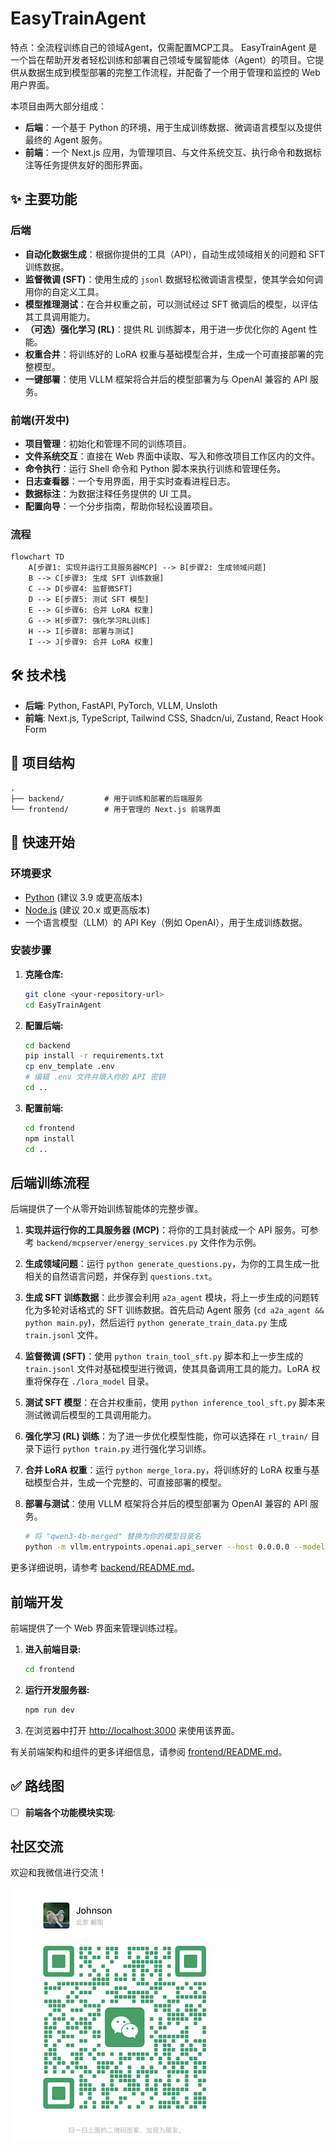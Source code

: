 # EasyTrainAgent
特点：全流程训练自己的领域Agent，仅需配置MCP工具。
EasyTrainAgent 是一个旨在帮助开发者轻松训练和部署自己领域专属智能体（Agent）的项目。它提供从数据生成到模型部署的完整工作流程，并配备了一个用于管理和监控的 Web 用户界面。

本项目由两大部分组成：
- **后端**：一个基于 Python 的环境，用于生成训练数据、微调语言模型以及提供最终的 Agent 服务。
- **前端**：一个 Next.js 应用，为管理项目、与文件系统交互、执行命令和数据标注等任务提供友好的图形界面。

## ✨ 主要功能

### 后端
- **自动化数据生成**：根据你提供的工具（API），自动生成领域相关的问题和 SFT 训练数据。
- **监督微调 (SFT)**：使用生成的 `jsonl` 数据轻松微调语言模型，使其学会如何调用你的自定义工具。
- **模型推理测试**：在合并权重之前，可以测试经过 SFT 微调后的模型，以评估其工具调用能力。
- **（可选）强化学习 (RL)**：提供 RL 训练脚本，用于进一步优化你的 Agent 性能。
- **权重合并**：将训练好的 LoRA 权重与基础模型合并，生成一个可直接部署的完整模型。
- **一键部署**：使用 VLLM 框架将合并后的模型部署为与 OpenAI 兼容的 API 服务。

### 前端(开发中)
- **项目管理**：初始化和管理不同的训练项目。
- **文件系统交互**：直接在 Web 界面中读取、写入和修改项目工作区内的文件。
- **命令执行**：运行 Shell 命令和 Python 脚本来执行训练和管理任务。
- **日志查看器**：一个专用界面，用于实时查看进程日志。
- **数据标注**：为数据注释任务提供的 UI 工具。
- **配置向导**：一个分步指南，帮助你轻松设置项目。

### 流程
```mermaid
flowchart TD
    A[步骤1: 实现并运行工具服务器MCP] --> B[步骤2: 生成领域问题]
    B --> C[步骤3: 生成 SFT 训练数据]
    C --> D[步骤4: 监督微SFT]
    D --> E[步骤5: 测试 SFT 模型]
    E --> G[步骤6: 合并 LoRA 权重]
    G --> H[步骤7: 强化学习RL训练]
    H --> I[步骤8: 部署与测试]
    I --> J[步骤9: 合并 LoRA 权重]
```

## 🛠️ 技术栈

- **后端**: Python, FastAPI, PyTorch, VLLM, Unsloth
- **前端**: Next.js, TypeScript, Tailwind CSS, Shadcn/ui, Zustand, React Hook Form

## 📂 项目结构

```
.
├── backend/         # 用于训练和部署的后端服务
└── frontend/        # 用于管理的 Next.js 前端界面
```

## 🚀 快速开始

### 环境要求

- [Python](https://www.python.org/) (建议 3.9 或更高版本)
- [Node.js](https://nodejs.org/) (建议 20.x 或更高版本)
- 一个语言模型（LLM）的 API Key（例如 OpenAI），用于生成训练数据。

### 安装步骤

1.  **克隆仓库:**
    ```bash
    git clone <your-repository-url>
    cd EasyTrainAgent
    ```

2.  **配置后端:**
    ```bash
    cd backend
    pip install -r requirements.txt
    cp env_template .env
    # 编辑 .env 文件并填入你的 API 密钥
    cd ..
    ```

3.  **配置前端:**
    ```bash
    cd frontend
    npm install
    cd ..
    ```

##  后端训练流程

后端提供了一个从零开始训练智能体的完整步骤。

1.  **实现并运行你的工具服务器 (MCP)**：将你的工具封装成一个 API 服务。可参考 `backend/mcpserver/energy_services.py` 文件作为示例。

2.  **生成领域问题**：运行 `python generate_questions.py`，为你的工具生成一批相关的自然语言问题，并保存到 `questions.txt`。

3.  **生成 SFT 训练数据**：此步骤会利用 `a2a_agent` 模块，将上一步生成的问题转化为多轮对话格式的 SFT 训练数据。首先启动 Agent 服务 (`cd a2a_agent && python main.py`)，然后运行 `python generate_train_data.py` 生成 `train.jsonl` 文件。

4.  **监督微调 (SFT)**：使用 `python train_tool_sft.py` 脚本和上一步生成的 `train.jsonl` 文件对基础模型进行微调，使其具备调用工具的能力。LoRA 权重将保存在 `./lora_model` 目录。

5.  **测试 SFT 模型**：在合并权重前，使用 `python inference_tool_sft.py` 脚本来测试微调后模型的工具调用能力。

6.  **强化学习 (RL) 训练**：为了进一步优化模型性能，你可以选择在 `rl_train/` 目录下运行 `python train.py` 进行强化学习训练。

7.  **合并 LoRA 权重**：运行 `python merge_lora.py`，将训练好的 LoRA 权重与基础模型合并，生成一个完整的、可直接部署的模型。

8.  **部署与测试**：使用 VLLM 框架将合并后的模型部署为 OpenAI 兼容的 API 服务。
    ```bash
    # 将 "qwen3-4b-merged" 替换为你的模型目录名
    python -m vllm.entrypoints.openai.api_server --host 0.0.0.0 --model qwen3-4b-merged
    ```

更多详细说明，请参考 [backend/README.md](backend/README.md)。

## 前端开发

前端提供了一个 Web 界面来管理训练过程。

1.  **进入前端目录:**
    ```bash
    cd frontend
    ```

2.  **运行开发服务器:**
    ```bash
    npm run dev
    ```

3.  在浏览器中打开 [http://localhost:3000](http://localhost:3000) 来使用该界面。

有关前端架构和组件的更多详细信息，请参阅 [frontend/README.md](frontend/README.md)。

## ✅ 路线图

- [ ] **前端各个功能模块实现**: 

## 社区交流

欢迎和我微信进行交流！

![weichat.png](docs%2Fweichat.png)

